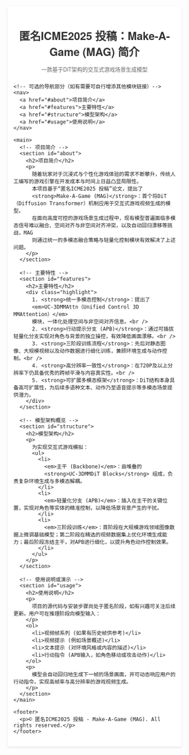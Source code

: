 <!DOCTYPE html>
<html lang="zh">
<head>
  <meta charset="UTF-8" />
  <title>匿名ICME2025 投稿</title>
  <meta name="viewport" content="width=device-width, initial-scale=1.0" />
  <style>
    /* ================== Global Reset ================== */
    * {
      margin: 0;
      padding: 0;
      box-sizing: border-box;
      font-family: "Helvetica Neue", Arial, sans-serif;
    }

    body {
      background-color: #f5f5f5;
      color: #333;
      line-height: 1.6;
      padding: 1em;
    }

    /* ================== Container ================== */
    .container {
      max-width: 960px;
      margin: 0 auto;
      padding: 1em;
      background-color: #fff;
      border-radius: 4px;
      box-shadow: 0 2px 5px rgba(0, 0, 0, 0.1);
    }

    /* ================== Header ================== */
    header {
      margin-bottom: 1.5em;
    }
    header h1 {
      font-size: 1.8em;
      color: #333;
      margin-bottom: 0.4em;
    }
    header p {
      font-size: 0.9em;
      color: #666;
    }

    /* ================== Navigation (Optional) ================== */
    nav {
      margin-bottom: 1.5em;
    }
    nav a {
      display: inline-block;
      margin-right: 1em;
      font-size: 0.9em;
      text-decoration: none;
      color: #007acc;
    }
    nav a:hover {
      text-decoration: underline;
    }

    /* ================== Main Content ================== */
    main h2 {
      margin-top: 1.2em;
      font-size: 1.3em;
      color: #444;
      border-bottom: 1px solid #dadada;
      padding-bottom: 0.3em;
    }

    main p {
      margin-bottom: 1.2em;
      text-align: justify;
    }

    .highlight {
      background-color: #e8f5e9;
      padding: 0.5em;
      border-left: 4px solid #4caf50;
      margin: 1em 0;
    }

    /* ================== Footer ================== */
    footer {
      margin-top: 2em;
      padding-top: 1em;
      font-size: 0.8em;
      color: #999;
      border-top: 1px solid #e0e0e0;
      text-align: center;
    }

    /* ================== Responsive ================== */
    @media (max-width: 600px) {
      header h1 {
        font-size: 1.4em;
      }
      main h2 {
        font-size: 1.2em;
      }
    }
  </style>
</head>

<body>
  <div class="container">
    <header>
      <h1>匿名ICME2025 投稿：Make-A-Game (MAG) 简介</h1>
      <p>一款基于DiT架构的交互式游戏场景生成模型</p>
    </header>

    <!-- 可选的导航部分（如有需要可自行增添其他模块链接）-->
    <nav>
      <a href="#about">项目简介</a>
      <a href="#features">主要特性</a>
      <a href="#structure">模型架构</a>
      <a href="#usage">使用说明</a>
    </nav>

    <main>
      <!-- 项目简介 -->
      <section id="about">
        <h2>项目简介</h2>
        <p>
          随着玩家对于沉浸式与个性化游戏体验的需求不断攀升，传统人工编写的游戏引擎在开发成本与时间上日益凸显局限性。
          本项目基于“匿名ICME2025 投稿”论文，提出了
          <strong>Make-A-Game (MAG)</strong>：首个将DiT（Diffusion Transformer）机制应用于交互式游戏视频生成的模型。
          在面向高度可控的游戏场景生成过程中，现有模型普遍面临多模态信号难以融合、空间对齐与非空间对齐冲突，以及自动回归漂移等挑战，MAG
          则通过统一的多模态融合策略与轻量化控制模块有效解决了上述问题。
        </p>
      </section>

      <!-- 主要特性 -->
      <section id="features">
        <h2>主要特性</h2>
        <div class="highlight">
          1. <strong>统一多模态控制</strong>：提出了
          <em>UC-3DMMAttn（Unified Control 3D MMAttention）</em>
          模块，一体化处理空间与非空间对齐信息。<br />
          2. <strong>行动提示分支 (APB)</strong>：通过可插拔轻量化分支实现对角色与背景的独立操控，有效降低画面漂移。<br />
          3. <strong>三阶段训练流程</strong>：先后对静态图像、大规模视频以及动作数据进行细化训练，兼顾环境生成与动作控制。<br />
          4. <strong>高分辨率一致性</strong>：在720P及以上分辨率下仍具备优秀的跨帧平滑与内容真实性。<br />
          5. <strong>可扩展多模态框架</strong>：DiT结构本身具备高可扩展性，为后续多语种文本、动作乃至语音提示等多模态场景提供潜力。
        </div>
      </section>

      <!-- 模型架构概览 -->
      <section id="structure">
        <h2>模型架构</h2>
        <p>
          为实现交互式游戏模拟：
          <ul>
            <li>
              <em>主干 (Backbone)</em>：由堆叠的
              <strong>UC-3DMMDiT Blocks</strong> 组成，负责复杂环境生成与多模态解耦。
            </li>
            <li>
              <em>轻量化分支 (APB)</em>：插入在主干的关键位置，实现对角色等实体的精准控制，以降低场景背景产生的干扰。
            </li>
            <li>
              <em>三阶段训练</em>：首阶段在大规模游戏领域图像数据上微调基础模型；第二阶段在精选的视频数据集上优化环境生成能力；最后阶段冻结主干，对APB进行细化，以提升角色动作控制效果。
            </li>
          </ul>
        </p>
      </section>

      <!-- 使用说明或演示 -->
      <section id="usage">
        <h2>使用说明</h2>
        <p>
          项目的源代码与安装步骤尚处于匿名阶段，如有兴趣可关注后续更新。用户可在推理阶段向模型输入：
        </p>
        <ol>
          <li>视频帧系列 (如果有历史帧供参考)</li>
          <li>视频提示 (例如场景概述)</li>
          <li>文本提示 (对环境风格或内容的描述)</li>
          <li>行动指令 (APB输入，如角色移动或攻击动作)</li>
        </ol>
        <p>
          模型会自动回归地生成下一帧的场景画面，并可动态响应用户的行动指令，实现高帧率与高分辨率的游戏视频生成。
        </p>
      </section>
    </main>

    <footer>
      <p>© 匿名ICME2025 投稿 - Make-A-Game (MAG). All rights reserved.</p>
    </footer>
  </div>

  <!-- 如果需要额外交互动效，可在此处添加JS脚本 -->
  <script>
    // 示例：平滑滚动至锚点
    document.querySelectorAll('a[href^="#"]').forEach(anchor => {
      anchor.addEventListener("click", function(e) {
        e.preventDefault();
        const target = document.querySelector(this.getAttribute("href"));
        if (target) {
          window.scrollTo({
            top: target.offsetTop - 20,
            behavior: "smooth"
          });
        }
      });
    });
  </script>
</body>
</html>
